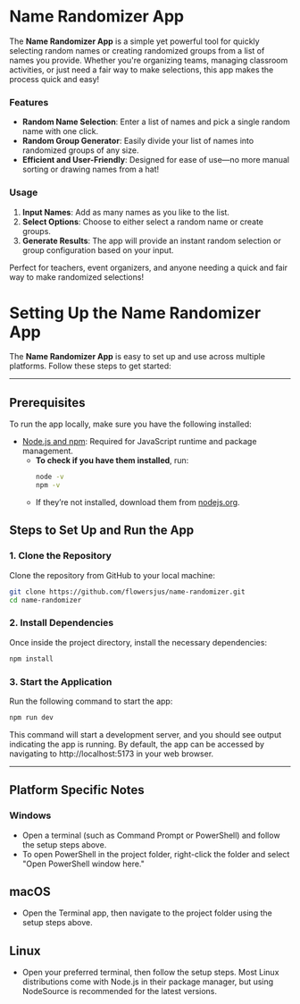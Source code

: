 # Name Randomizer App

The **Name Randomizer App** is a simple yet powerful tool for quickly selecting random names or creating randomized groups from a list of names you provide. Whether you're organizing teams, managing classroom activities, or just need a fair way to make selections, this app makes the process quick and easy!

### Features
- **Random Name Selection**: Enter a list of names and pick a single random name with one click.
- **Random Group Generator**: Easily divide your list of names into randomized groups of any size.
- **Efficient and User-Friendly**: Designed for ease of use—no more manual sorting or drawing names from a hat!

### Usage
1. **Input Names**: Add as many names as you like to the list.
2. **Select Options**: Choose to either select a random name or create groups.
3. **Generate Results**: The app will provide an instant random selection or group configuration based on your input.

Perfect for teachers, event organizers, and anyone needing a quick and fair way to make randomized selections!

# Setting Up the Name Randomizer App

The **Name Randomizer App** is easy to set up and use across multiple platforms. Follow these steps to get started:

---

## Prerequisites
To run the app locally, make sure you have the following installed:
- [Node.js and npm](https://nodejs.org/): Required for JavaScript runtime and package management.
  - **To check if you have them installed**, run:
    ```bash
    node -v
    npm -v
    ```
  - If they’re not installed, download them from [nodejs.org](https://nodejs.org/).

## Steps to Set Up and Run the App

### 1. Clone the Repository
Clone the repository from GitHub to your local machine:
```bash
git clone https://github.com/flowersjus/name-randomizer.git
cd name-randomizer
```
### 2. Install Dependencies
Once inside the project directory, install the necessary dependencies:
```bash
npm install
```
### 3. Start the Application
Run the following command to start the app:
```bash
npm run dev
```
This command will start a development server, and you should see output indicating the app is running. By default, the app can be accessed by navigating to http://localhost:5173 in your web browser.

---
## Platform Specific Notes
### Windows
- Open a terminal (such as Command Prompt or PowerShell) and follow the setup steps above.
- To open PowerShell in the project folder, right-click the folder and select "Open PowerShell window here."

## macOS
- Open the Terminal app, then navigate to the project folder using the setup steps above.

## Linux
- Open your preferred terminal, then follow the setup steps. Most Linux distributions come with Node.js in their package manager, but using NodeSource is recommended for the latest versions.
